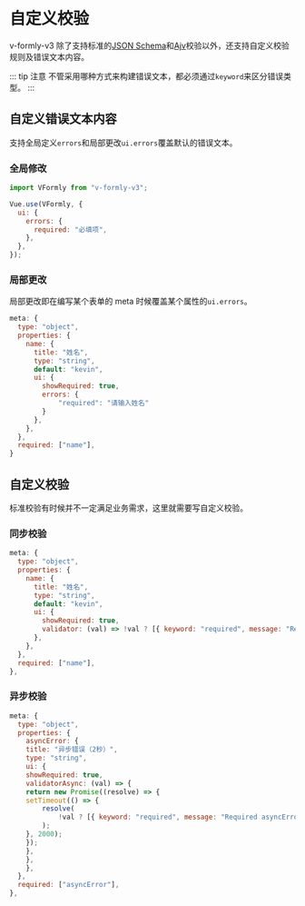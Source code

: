 # 自定义校验

v-formly-v3 除了支持标准的[JSON Schema](https://js-schema.org/)和[Ajv](https://ajv.js.org/)校验以外，还支持自定义校验规则及错误文本内容。

::: tip 注意
不管采用哪种方式来构建错误文本，都必须通过`keyword`来区分错误类型。
:::

## 自定义错误文本内容

支持全局定义`errors`和局部更改`ui.errors`覆盖默认的错误文本。

### 全局修改

```js
import VFormly from "v-formly-v3";

Vue.use(VFormly, {
  ui: {
    errors: {
      required: "必填项",
    },
  },
});
```

### 局部更改

局部更改即在编写某个表单的 meta 时候覆盖某个属性的`ui.errors`。

```js {8,10-13}
meta: {
  type: "object",
  properties: {
    name: {
      title: "姓名",
      type: "string",
      default: "kevin",
      ui: {
        showRequired: true,
        errors: {
            "required": "请输入姓名"
        }
      },
    },
  },
  required: ["name"],
}
```

## 自定义校验

标准校验有时候并不一定满足业务需求，这里就需要写自定义校验。

### 同步校验

```js {8,10-11}
meta: {
  type: "object",
  properties: {
    name: {
      title: "姓名",
      type: "string",
      default: "kevin",
      ui: {
        showRequired: true,
        validator: (val) => !val ? [{ keyword: "required", message: "Required name" }] : [],
      },
    },
  },
  required: ["name"],
},
```

### 异步校验

```js {7,9-17}
meta: {
  type: "object",
  properties: {
    asyncError: {
    title: "异步错误（2秒）",
    type: "string",
    ui: {
    showRequired: true,
    validatorAsync: (val) => {
    return new Promise((resolve) => {
    setTimeout(() => {
        resolve(
            !val ? [{ keyword: "required", message: "Required asyncError",}] : []
        );
    }, 2000);
    });
    },
    },
    },
  },
  required: ["asyncError"],
},
```
